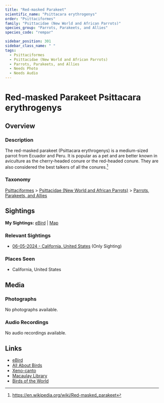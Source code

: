 ```yaml
---
title: "Red-masked Parakeet"
scientific_name: "Psittacara erythrogenys"
order: "Psittaciformes"
family: "Psittacidae (New World and African Parrots)"
species_group: "Parrots, Parakeets, and Allies"
species_code: "rempar"

sidebar_position: 301
sidebar_class_name: " "
tags: 
  - Psittaciformes
  - Psittacidae (New World and African Parrots)
  - Parrots, Parakeets, and Allies
  - Needs Photo
  - Needs Audio
---
```


# Red-masked Parakeet <span className='sci_name'>Psittacara erythrogenys</span>

## Overview

### Description
The red-masked parakeet (Psittacara erythrogenys) is a medium-sized parrot from Ecuador and Peru. It is popular as a pet and are better known in aviculture as the cherry-headed conure or the red-headed conure. They are also considered the best talkers of all the conures.[^1]

[^1]: https://en.wikipedia.org/wiki/Red-masked_parakeet

### Taxonomy
[Psittaciformes](/tags/psittaciformes) > [Psittacidae (New World and African Parrots)](/tags/psittacidae-new-world-and-african-parrots) > [Parrots, Parakeets, and Allies](/tags/parrots-parakeets-and-allies)


## Sightings

**My Sightings:** [eBird](https://ebird.org/lifelist?r=world&time=life&spp=rempar) | [Map](/map?species_code=rempar)

### Relevant Sightings

* [06-05-2024 - California, United States](https://ebird.org/checklist/S179653911) (Only Sighting)

### Places Seen

* California, United States



## Media
### Photographs
No photographs available.

### Audio Recordings
No audio recordings available.

## Links
* [eBird](https://ebird.org/species/rempar) 
* [All About Birds](https://www.allaboutbirds.org/guide/rempar) 
* [Xeno-canto](https://www.xeno-canto.org/species/psittacara-erythrogenys) 
* [Macaulay Library](https://search.macaulaylibrary.org/catalog?taxonCode=rempar&sort=rating_rank_desc)
* [Birds of the World](https://birdsoftheworld.org/bow/species/rempar)
